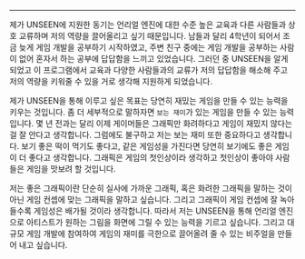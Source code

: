 ---
제가 UNSEEN에 지원한 동기는 언리얼 엔진에 대한 수준 높은 교육과 다른 사람들과 상호 교류하며 저의 역량을 끌어올리고 싶기 때문입니다. 남들과 달리 4학년이 되어서 조금 늦게 게임 개발을 공부하기 시작하였고, 주변 친구 중에는 게임 개발을 공부하는 사람이 없어 혼자서 하는 공부에 답답함을 느끼고 있었습니다. 그러던 중 UNSEEN을 알게 되었고 이 프로그램에서 교육과 다양한 사람들과의 교류가 저의 답답함을 해소해 주고 저의 역량을 키워줄 수 있을 거로 생각해 지원하게 되었습니다.

제가 UNSEEN을 통해 이루고 싶은 목표는 당연히 재밌는 게임을 만들 수 있는 능력을 키우는 것입니다. 좀 더 세부적으로 말하자면 `보는 재미`가 있는 게임을 만들 수 있는 능력입니다. 몇 년 전과는 달리 이제 게이머들은 그래픽만 화려하다고 게임이 재밌지 않다는 걸 잘 안다고 생각합니다. 그럼에도 불구하고 저는 보는 재미 또한 중요하다고 생각합니다. 보기 좋은 떡이 먹기도 좋다고, 같은 게임성을 가진다면 당연히 보기에도 좋은 게임이 더 좋다고 생각합니다. 그래픽은 게임의 첫인상이라 생각하고 첫인상이 좋아야 사람들은 게임을 맛보려 할 것입니다.

저는 좋은 그래픽이란 단순히 실사에 가까운 그래픽, 혹은 화려한 그래픽을 말하는 것이 아닌 게임 컨셉에 맞는 그래픽을 말하고 싶습니다. 그리고 그래픽이 게임 컨셉에 잘 녹아들수록 게임성은 배가될 것이라 생각합니다. 따라서 저는 UNSEEN을 통해 언리얼 엔진으로 아티스트가 원하는 그림을 화면에 그릴 수 있는 능력을 기르고 싶습니다. 그리고 대규모 게임 개발에 참여하여 게임의 재미를 극한으로 끌어올려 줄 수 있는 비주얼을 만들어 내고 싶습니다.
